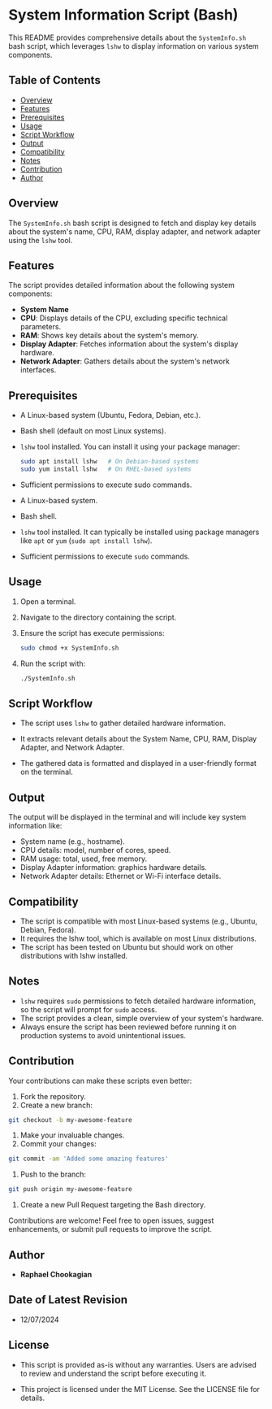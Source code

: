 # System Information Script (Bash)

This README provides comprehensive details about the `SystemInfo.sh` bash script, which leverages `lshw` to display information on various system components.

## **Table of Contents**

- [Overview](#overview)
- [Features](#features)
- [Prerequisites](#prerequisites)
- [Usage](#usage)
- [Script Workflow](#script-workflow)
- [Output](#output)
- [Compatibility](#compatibility)
- [Notes](#notes)
- [Contribution](#contribution)
- [Author](#author)

## **Overview**

The `SystemInfo.sh` bash script is designed to fetch and display key details about the system's name, CPU, RAM, display adapter, and network adapter using the `lshw` tool.

## **Features**

The script provides detailed information about the following system components:

- **System Name**
- **CPU**: Displays details of the CPU, excluding specific technical parameters.
- **RAM**: Shows key details about the system's memory.
- **Display Adapter**: Fetches information about the system's display hardware.
- **Network Adapter**: Gathers details about the system's network interfaces.

## **Prerequisites**

- A Linux-based system (Ubuntu, Fedora, Debian, etc.).

- Bash shell (default on most Linux systems).

- `lshw` tool installed. You can install it using your package manager:

  ```bash
  sudo apt install lshw   # On Debian-based systems
  sudo yum install lshw   # On RHEL-based systems
  ```

- Sufficient permissions to execute sudo commands.

- A Linux-based system.
- Bash shell.
- `lshw` tool installed. It can typically be installed using package managers like `apt` or `yum` (`sudo apt install lshw`).
- Sufficient permissions to execute `sudo` commands.

## **Usage**

1. Open a terminal.
2. Navigate to the directory containing the script.
3. Ensure the script has execute permissions:

    ```bash
    sudo chmod +x SystemInfo.sh
    ```

4. Run the script with:

    ```bash
    ./SystemInfo.sh
    ```

## **Script Workflow**

- The script uses `lshw` to gather detailed hardware information.

- It extracts relevant details about the System Name, CPU, RAM, Display Adapter, and Network Adapter.

- The gathered data is formatted and displayed in a user-friendly format on the terminal.

## **Output**

The output will be displayed in the terminal and will include key system information like:

- System name (e.g., hostname).
- CPU details: model, number of cores, speed.
- RAM usage: total, used, free memory.
- Display Adapter information: graphics hardware details.
- Network Adapter details: Ethernet or Wi-Fi interface details.

## **Compatibility**

- The script is compatible with most Linux-based systems (e.g., Ubuntu, Debian, Fedora).
- It requires the lshw tool, which is available on most Linux distributions.
- The script has been tested on Ubuntu but should work on other distributions with lshw installed.


## Notes

- `lshw` requires `sudo` permissions to fetch detailed hardware information, so the script will prompt for `sudo` access.
- The script provides a clean, simple overview of your system's hardware.
- Always ensure the script has been reviewed before running it on production systems to avoid unintentional issues.


## **Contribution**

Your contributions can make these scripts even better:

1. Fork the repository.
1. Create a new branch:

  ```bash
  git checkout -b my-awesome-feature
  ```

1. Make your invaluable changes.
1. Commit your changes:

  ```bash
  git commit -am 'Added some amazing features'
  ```

1. Push to the branch:

  ```bash
  git push origin my-awesome-feature
  ```

1. Create a new Pull Request targeting the Bash directory.

Contributions are welcome! Feel free to open issues, suggest enhancements, or submit pull requests to improve the script.

## **Author**

- **Raphael Chookagian**

## **Date of Latest Revision**

- 12/07/2024

## **License**

- This script is provided as-is without any warranties. Users are advised to review and understand the script before executing it.

- This project is licensed under the MIT License. See the LICENSE file for details.
